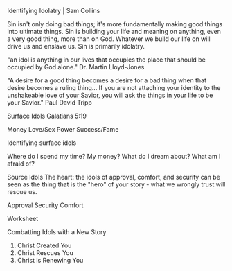 Identifying Idolatry | Sam Collins

Sin isn't only doing bad things; it's more fundamentally making good things into ultimate things. Sin is building your life and meaning on anything, even a very good thing, more than on God. Whatever we build our life on will drive us and enslave us. Sin is primarily idolatry.

"an idol is anything in our lives that occupies the place that should be occupied by God alone."
Dr. Martin Lloyd-Jones

"A desire for a good thing becomes a desire for a bad thing when that desire becomes a ruling thing... If you are not attaching your identity to the unshakeable love of your Savior, you will ask the things in your life to be your Savior."
Paul David Tripp

Surface Idols
Galatians 5:19

Money
Love/Sex
Power
Success/Fame

Identifying surface idols

Where do I spend my time?
My money?
What do I dream about?
What am I afraid of?

Source Idols
The heart:
the idols of approval, comfort, and security can be seen as the thing that is the "hero" of your story - what we wrongly trust will rescue us.

Approval
Security
Comfort

Worksheet

Combatting Idols with a New Story

1. Christ Created You
2. Christ Rescues You
3. Christ is Renewing You
